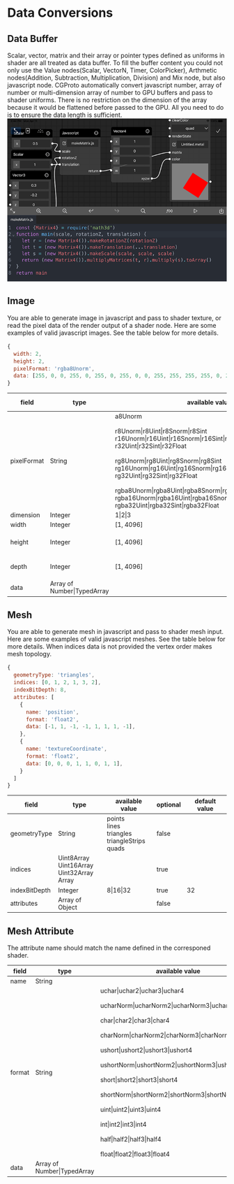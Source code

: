 # Data Conversions

## Data Buffer
Scalar, vector, matrix and their array or pointer types defined as uniforms in shader are all treated as data buffer. To fill the buffer content you could not only use the Value nodes(Scalar, VectorN, Timer, ColorPicker), Arthmetic nodes(Addition, Subtraction, Multiplication, Division) and Mix node, but also javascript node. CGProto automatically convert javascript number, array of number or multi-dimension array of number to GPU buffers and pass to shader uniforms. There is no restriction on the dimension of the array because it would be flattened before passed to the GPU. All you need to do is to ensure the data length is sufficient.
![](_assets/9.png)

## Image
You are able to generate image in javascript and pass to shader texture, or read the pixel data of the render output of a shader node. Here are some examples of valid javascript images. See the table below for more details. 
```javascript
{
  width: 2,
  height: 2,
  pixelFormat: 'rgba8Unorm',
  data: [255, 0, 0, 255, 0, 255, 0, 255, 0, 0, 255, 255, 255, 255, 0, 255]
}
```

|  field | type  | available value | optional |default value
|  ----  | ----  | ---- | ---- | ---- |
| pixelFormat | String | a8Unorm<br><br>r8Unorm\|r8Uint\|r8Snorm\|r8Sint<br>r16Unorm\|r16Uint\|r16Snorm\|r16Sint\|r16Float<br>r32Uint\|r32Sint\|r32Float<br><br>rg8Unorm\|rg8Uint\|rg8Snorm\|rg8Sint<br>rg16Unorm\|rg16Uint\|rg16Snorm\|rg16Sint\|rg16Float<br>rg32Uint\|rg32Sint\|rg32Float<br><br>rgba8Unorm\|rgba8Uint\|rgba8Snorm\|rgba8Sint<br>rgba16Unorm\|rgba16Uint\|rgba16Snorm\|rgba16Sint\|rgba16Float<br>rgba32Uint\|rgba32Sint\|rgba32Float | false |
| dimension  | Integer | 1\|2\|3 | true | 2
| width | Integer | [1, 4096] | false | 
| height | Integer | [1, 4096] | true if dimension < 2 | 1
| depth | Integer | [1, 4096]| true if dimension < 3 | 1
| data | Array of Number\|TypedArray | | false


## Mesh
You are able to generate mesh in javascript and pass to shader mesh input. Here are some examples of valid javascript meshes. See the table below for more details. When indices data is not provided the vertex order makes mesh topology.
```javascript
{
  geometryType: 'triangles',
  indices: [0, 1, 2, 1, 3, 2],
  indexBitDepth: 8,
  attributes: [
    {
      name: 'position',
      format: 'float2',
      data: [-1, 1, -1, -1, 1, 1, 1, -1],
    },
    {
      name: 'textureCoordinate',
      format: 'float2',
      data: [0, 0, 0, 1, 1, 0, 1, 1],
    }
  ]
}
```
|  field | type  | available value | optional |default value
|  ----  | ----  | ---- | ---- | ---- |
| geometryType  | String | points<br>lines<br>triangles<br>triangleStrips<br>quads | false | 
| indices  | Uint8Array<br>Uint16Array<br>Uint32Array<br>Array |  | true |
| indexBitDepth | Integer | 8\|16\|32 | true | 32
| attributes | Array of Object |  | false |


## Mesh Attribute
The attribute name should match the name defined in the corresponed shader.

|  field | type  | available value |
|  ----  | ----  | ---- |
| name | String |
| format | String | uchar\|uchar2\|uchar3\|uchar4<br><br>ucharNorm\|ucharNorm2\|ucharNorm3\|ucharNorm4<br><br>char\|char2\|char3\|char4<br><br>charNorm\|charNorm2\|charNorm3\|charNorm4<br><br>ushort\|ushort2\|ushort3\|ushort4<br><br>ushortNorm\|ushortNorm2\|ushortNorm3\|ushortNorm4<br><br>short\|short2\|short3\|short4<br><br>shortNorm\|shortNorm2\|shortNorm3\|shortNorm4<br><br>uint\|uint2\|uint3\|uint4<br><br>int\|int2\|int3\|int4<br><br>half\|half2\|half3\|half4<br><br>float\|float2\|float3\|float4
| data | Array of Number\|TypedArray | 